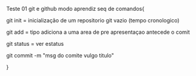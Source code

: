 Teste 01 git e github
 modo aprendiz  seq de comandos{

git init =  inicialização de um repositorio git vazio
 (tempo cronologico)

 git add = tipo adiciona a uma area de pre apresentaçao antecede o comit

 git status = ver estatus

git commit -m "msg do comite vulgo titulo"



 }